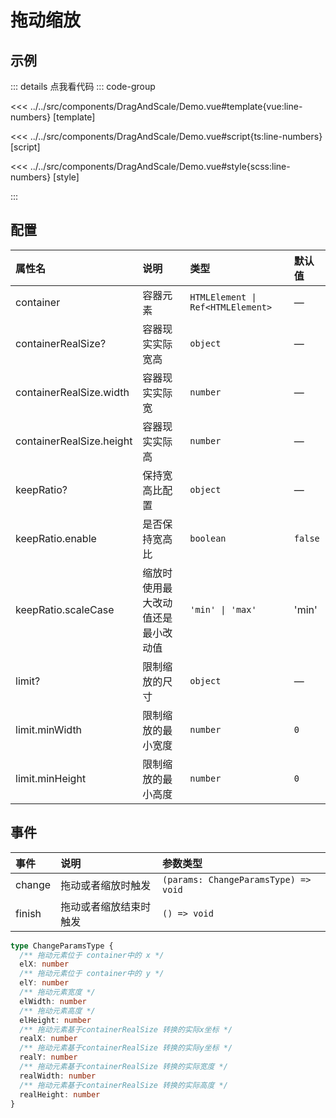 # 拖动缩放

## 示例

<script setup lang="ts">
import Demo from '@/components/DragAndScale/Demo.vue'

</script>

<Demo></Demo>
::: details 点我看代码
::: code-group

<<< ../../src/components/DragAndScale/Demo.vue#template{vue:line-numbers} [template]

<<< ../../src/components/DragAndScale/Demo.vue#script{ts:line-numbers} [script]

<<< ../../src/components/DragAndScale/Demo.vue#style{scss:line-numbers} [style]

:::

## 配置

|          属性名          |        说明         |      类型      |    默认值     |
| :----------------------- | :------------------ | :-------------| :----------- |
| container                | 容器元素             | `HTMLElement \| Ref<HTMLElement>`     |   —   |
| containerRealSize?       | 容器现实实际宽高      | `object`        | —           |
| containerRealSize.width  | 容器现实实际宽        | `number`        | —           |
| containerRealSize.height | 容器现实实际高        | `number`        | —           |
| keepRatio?                | 保持宽高比配置        | `object`        | —           |
| keepRatio.enable         | 是否保持宽高比        | `boolean`       | `false`       |
| keepRatio.scaleCase      | 缩放时使用最大改动值还是最小改动值      | `'min' \| 'max'`  |     'min'     |
| limit?                   | 限制缩放的尺寸        | `object`        |  —          |
| limit.minWidth           | 限制缩放的最小宽度     | `number`       | `0`           |
| limit.minHeight          | 限制缩放的最小高度     | `number`       | `0`           |

## 事件

|   事件     |        说明          |            参数类型                |
| :-------  | :------------------ | :-------------------------------   |
| change     | 拖动或者缩放时触发    | `(params: ChangeParamsType) => void`    |
| finish  | 拖动或者缩放结束时触发    | `() => void`                     |

```ts
type ChangeParamsType {
  /** 拖动元素位于 container中的 x */
  elX: number
  /** 拖动元素位于 container中的 y */
  elY: number
  /** 拖动元素宽度 */
  elWidth: number
  /** 拖动元素高度 */
  elHeight: number
  /** 拖动元素基于containerRealSize 转换的实际x坐标 */
  realX: number
  /** 拖动元素基于containerRealSize 转换的实际y坐标 */
  realY: number
  /** 拖动元素基于containerRealSize 转换的实际宽度 */
  realWidth: number
  /** 拖动元素基于containerRealSize 转换的实际高度 */
  realHeight: number
}
```
